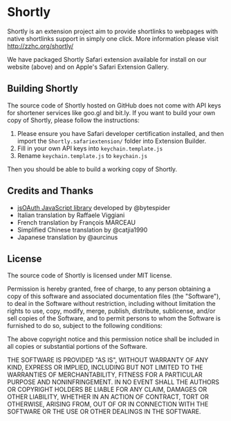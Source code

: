 Shortly
=======

Shortly is an extension project aim to provide shortlinks to webpages with native shortlinks support in simply one click. More information please visit http://zzhc.org/shortly/

We have packaged Shortly Safari extension available for install on our website (above) and on Apple's Safari Extension Gallery.

Building Shortly
----------------

The source code of Shortly hosted on GitHub does not come with API keys for shortener services like goo.gl and bit.ly. If you want to build your own copy of Shortly, please follow the instructions:

  1. Please ensure you have Safari developer certification installed, and then import the `Shortly.safariextension/` folder into Extension Builder.
  2. Fill in your own API keys into `keychain.template.js`
  3. Rename `keychain.template.js` to `keychain.js`

Then you should be able to build a working copy of Shortly.

Credits and Thanks
------------------
  - [jsOAuth JavaScript library](https://github.com/bytespider/jsOAuth/) developed by @bytespider
  - Italian translation by Raffaele Viggiani
  - French translation by François MARCEAU
  - Simplified Chinese translation by @catjia1990
  - Japanese translation by @aurcinus

License
-------
The source code of Shortly is licensed under MIT license.

Permission is hereby granted, free of charge, to any person obtaining a copy of this software and associated documentation files (the "Software"), to deal in the Software without restriction, including without limitation the rights to use, copy, modify, merge, publish, distribute, sublicense, and/or sell copies of the Software, and to permit persons to whom the Software is furnished to do so, subject to the following conditions:

The above copyright notice and this permission notice shall be included in all copies or substantial portions of the Software.

THE SOFTWARE IS PROVIDED "AS IS", WITHOUT WARRANTY OF ANY KIND, EXPRESS OR IMPLIED, INCLUDING BUT NOT LIMITED TO THE WARRANTIES OF MERCHANTABILITY, FITNESS FOR A PARTICULAR PURPOSE AND NONINFRINGEMENT. IN NO EVENT SHALL THE AUTHORS OR COPYRIGHT HOLDERS BE LIABLE FOR ANY CLAIM, DAMAGES OR OTHER LIABILITY, WHETHER IN AN ACTION OF CONTRACT, TORT OR OTHERWISE, ARISING FROM, OUT OF OR IN CONNECTION WITH THE SOFTWARE OR THE USE OR OTHER DEALINGS IN THE SOFTWARE.